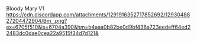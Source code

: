 Bloody Mary V1
https://cdn.discordapp.com/attachments/1291916352717852692/1293048827204472904/Bm_.png?ex=6705f510&is=6704a390&hm=b4aaa0b82be0d9bf438a723eedeff64ed22483dc0dae0cea22a9515f34d7d121&
